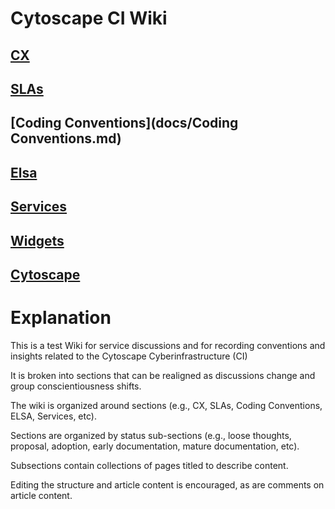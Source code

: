 # Cytoscape CI Wiki


## [CX](docs/CX.md)
## [SLAs](docs/SLAs.md)
## [Coding Conventions](docs/Coding Conventions.md)
## [Elsa](docs/Elsa.md)
## [Services](docs/Services.md)
## [Widgets](docs/Widgets.md)
## [Cytoscape](docs/Cytoscape.md)

# Explanation
This is a test Wiki for service discussions and for recording conventions and insights related to the Cytoscape Cyberinfrastructure (CI)

It is broken into sections that can be realigned as discussions change and group conscientiousness shifts.

The wiki is organized around sections (e.g., CX, SLAs, Coding Conventions, ELSA, Services, etc). 

Sections are organized by status sub-sections (e.g., loose thoughts, proposal, adoption, early documentation, mature documentation, etc).

Subsections contain collections of pages titled to describe content.

Editing the structure and article content is encouraged, as are comments on article content.
